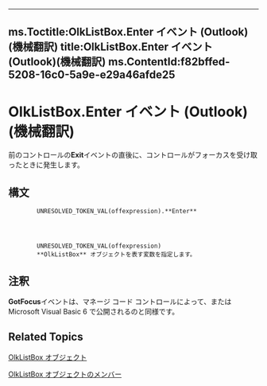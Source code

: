 

---
ms.Toctitle:OlkListBox.Enter イベント (Outlook)(機械翻訳)
title:OlkListBox.Enter イベント (Outlook)(機械翻訳)
ms.ContentId:f82bffed-5208-16c0-5a9e-e29a46afde25
---
# OlkListBox.Enter イベント (Outlook)(機械翻訳)




前のコントロールの**Exit**イベントの直後に、コントロールがフォーカスを受け取ったときに発生します。

## 構文

            UNRESOLVED_TOKEN_VAL(offexpression).**Enter**




            UNRESOLVED_TOKEN_VAL(offexpression)
            **OlkListBox** オブジェクトを表す変数を指定します。



## 注釈
**GotFocus**イベントは、マネージ コード コントロールによって、または Microsoft Visual Basic 6 で公開されるのと同様です。



## Related Topics

[OlkListBox オブジェクト](373d2a00-97e5-2ed3-f15f-577d97b32334.md)

[OlkListBox オブジェクトのメンバー](b8bed0b5-6994-1492-055e-4067b232f9c4.md)





